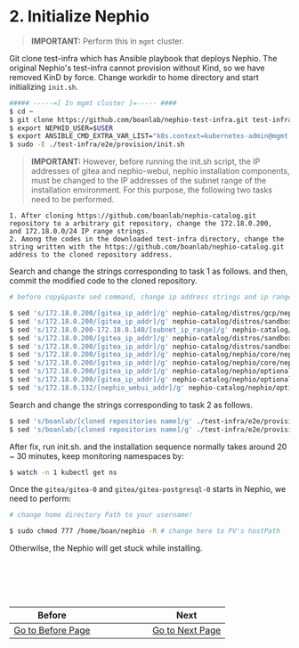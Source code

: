 # 2. Initialize Nephio
> **IMPORTANT:** Perform this in `mgmt` cluster.

Git clone test-infra which has Ansible playbook that deploys Nephio. The original Nephio's test-infra cannot provision without Kind, so we have removed KinD by force. Change workdir to home directory and start initializing `init.sh`.
```bash
##### -----=[ In mgmt cluster ]=----- ####
$ cd ~
$ git clone https://github.com/boanlab/nephio-test-infra.git test-infra
$ export NEPHIO_USER=$USER
$ export ANSIBLE_CMD_EXTRA_VAR_LIST="k8s.context=kubernetes-admin@mgmt kind.enabled=false host_min_vcpu=4 host_min_cpu_ram=8"
$ sudo -E ./test-infra/e2e/provision/init.sh
```

> **IMPORTANT:** However, before running the init.sh script, the IP addresses of gitea and nephio-webui, nephio installation components, must be changed to the IP addresses of the subnet range of the installation environment. For this purpose, the following two tasks need to be performed.
```
1. After cloning https://github.com/boanlab/nephio-catalog.git repository to a arbitrary git repository, change the 172.18.0.200,  and 172.18.0.0/24 IP range strings.
2. Among the codes in the downloaded test-infra directory, change the string written with the https://github.com/boanlab/nephio-catalog.git address to the cloned repository address.
```

Search and change the strings corresponding to task 1 as follows. and then, commit the modified code to the cloned repository.
```bash
# before copy&paste sed command, change ip address strings and ip range strings!

$ sed 's/172.18.0.200/[gitea_ip_addr]/g' nephio-catalog/distros/gcp/nephio-mgmt/nephio-controllers/app/deployment-token-controller.yaml
$ sed 's/172.18.0.200/[gitea_ip_addr]/g' nephio-catalog/distros/sandbox/gitea/service-gitea.yaml
$ sed 's/172.18.0.200-172.18.0.140/[subnet_ip_range]/g' nephio-catalog/distros/sandbox/metallb-sandbox-config/ipaddresspool.yaml
$ sed 's/172.18.0.200/[gitea_ip_addr]/g' nephio-catalog/distros/sandbox/repo-porch.yaml
$ sed 's/172.18.0.200/[gitea_ip_addr]/g' nephio-catalog/distros/sandbox/repository/set-values.yaml
$ sed 's/172.18.0.200/[gitea_ip_addr]/g' nephio-catalog/nephio/core/nephio-operator/app/controller/deployment-controller.yaml
$ sed 's/172.18.0.200/[gitea_ip_addr]/g' nephio-catalog/nephio/core/nephio-operator/app/controller/deployment-token-controller.yaml
$ sed 's/172.18.0.200/[gitea_ip_addr]/g' nephio-catalog/nephio/optional/rootsync/rootsync.yaml
$ sed 's/172.18.0.200/[gitea_ip_addr]/g' nephio-catalog/nephio/optional/rootsync/set-values.yaml
$ sed 's/172.18.0.132/[nephio_webui_addr]/g' nephio-catalog/nephio/optional/webui/service.yaml
```

Search and change the strings corresponding to task 2 as follows.
```bash
$ sed 's/boanlab/[cloned repositories name]/g' ./test-infra/e2e/provision/playbooks/roles/bootstrap/defaults/main.yaml
$ sed 's/boanlab/[cloned repositories name]/g' ./test-infra/e2e/provision/playbooks/roles/install/defaults/main.yaml
```

After fix, run init.sh. and the installation sequence normally takes around 20 ~ 30 minutes, keep monitoring namespaces by:
```bash
$ watch -n 1 kubectl get ns
```

Once the `gitea/gitea-0` and `gitea/gitea-postgresql-0` starts in Nephio, we need to perform:
```bash
# change home directory Path to your username!

$ sudo chmod 777 /home/boan/nephio -R # change here to PV's hostPath
```
Otherwilse, the Nephio will get stuck while installing.

<br></br>
---
|Before|  |  |  |  |  |  |Next|
|--|--|--|--|--|--|--|--|
|[ Go to Before Page](1.prerequsites) |  |  |  |  |  |  | [ Go to Next Page ](3.adding_k8s_clusters_to_nephio.md)|